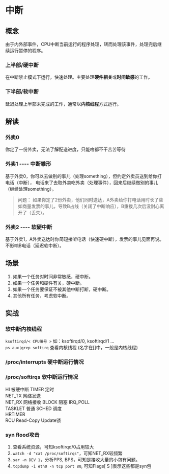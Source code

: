 # 中断

## 概念
由于内外部事件，CPU中断当前运行的程序处理，转而处理该事件，处理完后继续运行暂停的程序。
### 上半部/硬中断
在中断禁止模式下运行，快速处理。主要处理**硬件相关**或**时间敏感**的工作。
### 下半部/软中断
延迟处理上半部未完成的工作，通常以**内核线程**方式运行。

## 解读
### 外卖0
你定了一份外卖，无法了解配送进度，只能啥都不干苦苦等待  

### 外卖1 ---- 中断雏形
基于外卖0，你可以去做别的事儿（处理something），但约定外卖员送到给你打电话（中断）， 电话来了去取外卖吃外卖（处理事件），回来后继续做别的事儿（继续处理something）。

> 问题： 如果你定了2份外卖，他们同时送达，A外卖给你打电话用时长了些如商量发票的事儿，导致B占线（关闭了中断响应），B重拨几次后没耐心离开了（丢失）。

### 外卖2 ---- 软硬中断
基于外卖1，A外卖送达时你简短接听电话（快速硬中断），发票的事儿见面再说。不影响B电话（延迟软中断）。

## 场景
1. 如果一个任务对时间非常敏感，硬中断。
2. 如果一个任务和硬件有关，硬中断。
3. 如果一个任务要保证不被其他中断打断，硬中断。
4. 其他所有任务，考虑软中断。

## 实战
### 软中断内核线程
`ksoftirqd/< CPU编号 >` 如：ksoftirqd/0, ksoftirqd/1 ...  
`ps aux|grep softirq` 查看内核线程 (名字在[]中，一般是内核线程)

### /proc/interrupts 硬中断运行情况

### /proc/softirqs 软中断运行情况
HI  被硬中断
TIMER  定时  
NET_TX  网络发送  
NET_RX  网络接收
BLOCK  阻塞
IRQ_POLL  
TASKLET  普通
SCHED  调度  
HRTIMER  
RCU  Read-Copy Update锁

### syn flood攻击
1. 查看系统资源，可知ksoftirqd/0占用较大
2. `watch -d "cat /proc/softirqs"`，可知NET_RX较频繁
3. `sar -n DEV 1`，分析PPS, BPS，可知是接收大量的小包有问题。
4. `tcpdump -i eth0 -n tcp port 80`, 可知Flags[ S ]表示这些都是syn包